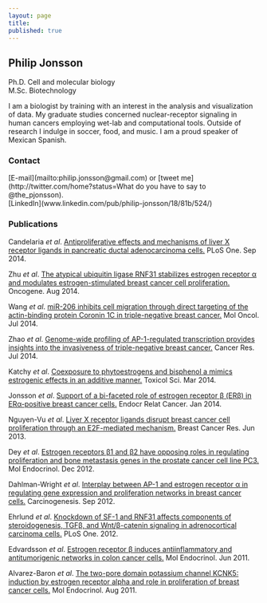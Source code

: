 ```yaml
---
layout: page
title: 
published: true
---
```


<h2>Philip Jonsson</h2>
Ph.D. Cell and molecular biology
<br>M.Sc. Biotechnology

I am a biologist by training with an interest in the analysis and visualization of data. My graduate studies concerned nuclear-receptor signaling in human cancers employing wet-lab and computational tools. Outside of research I indulge in soccer, food, and music. I am a proud speaker of Mexican Spanish.


<h3>Contact</h3>
[E-mail](mailto:philip.jonsson@gmail.com) or [tweet me](http://twitter.com/home?status=What do you have to say to @the_pjonsson).
<br>[LinkedIn](www.linkedin.com/pub/philip-jonsson/18/81b/524/)


<h3>Publications</h3>
<span itemprop="name">Candelaria <i>et al</i>. 
<a href="http://www.ncbi.nlm.nih.gov/pubmed/?term=25184494" itemprop="url" title="Antiproliferative effects and mechanisms of liver X receptor ligands in pancreatic ductal adenocarcinoma cells">Antiproliferative effects and mechanisms of liver X receptor ligands in pancreatic ductal adenocarcinoma cells.</a></span> PLoS One. <span itemprop="datePublished">Sep 2014.</span></p>

<span itemprop="name">Zhu <i>et al</i>.
<a href="http://www.ncbi.nlm.nih.gov/pubmed/?term=24441041" itemprop="url" title="The atypical ubiquitin ligase RNF31 stabilizes estrogen receptor α and modulates estrogen-stimulated breast cancer cell proliferation">The atypical ubiquitin ligase RNF31 stabilizes estrogen receptor α and modulates estrogen-stimulated breast cancer cell proliferation.</a></span> Oncogene. <span itemprop="datePublished">Aug 2014.</span></p>

<span itemprop="name">Wang <i>et al</i>.
<a href="http://www.ncbi.nlm.nih.gov/pubmed/25074552" itemprop="url" title="miR-206 inhibits cell migration through direct targeting of the actin-binding protein Coronin 1C in triple-negative breast cancer">miR-206 inhibits cell migration through direct targeting of the actin-binding protein Coronin 1C in triple-negative breast cancer.</a></span> Mol Oncol. <span itemprop="datePublished">Jul 2014.</span></p>

<span itemprop="name">Zhao <i>et al</i>.
<a href="http://www.ncbi.nlm.nih.gov/pubmed/?term=24830720" itemprop="url" title="Genome-wide profiling of AP-1-regulated transcription provides insights into the invasiveness of triple-negative breast cancer">Genome-wide profiling of AP-1-regulated transcription provides insights into the invasiveness of triple-negative breast cancer.</a></span> Cancer Res. <span itemprop="datePublished">Jul 2014.</span></p>

<span itemprop="name">Katchy <i>et al</i>.
<a href="http://www.ncbi.nlm.nih.gov/pubmed/?term=24284790" itemprop="url" title="Coexposure to phytoestrogens and bisphenol a mimics estrogenic effects in an additive manner">Coexposure to phytoestrogens and bisphenol a mimics estrogenic effects in an additive manner.</a></span> Toxicol Sci. <span itemprop="datePublished">Mar 2014.</span></p>

<span itemprop="name">Jonsson <i>et al</i>.
<a href="http://www.ncbi.nlm.nih.gov/pubmed/?term=24192230" itemprop="url" title="Support of a bi-faceted role of estrogen receptor β (ERβ) in ERα-positive breast cancer cells">Support of a bi-faceted role of estrogen receptor β (ERβ) in ERα-positive breast cancer cells.</a></span> Endocr Relat Cancer. <span itemprop="datePublished">Jan 2014.</span></p>

<span itemprop="name">Nguyen-Vu <i>et al</i>.
<a href="http://www.ncbi.nlm.nih.gov/pubmed/?term=23809258" itemprop="url" title="Liver × receptor ligands disrupt breast cancer cell proliferation through an E2F-mediated mechanism">Liver X receptor ligands disrupt breast cancer cell proliferation through an E2F-mediated mechanism.</a></span> Breast Cancer Res. <span itemprop="datePublished">Jun 2013.</span></p>

<span itemprop="name">Dey <i>et al</i>.
<a href="http://www.ncbi.nlm.nih.gov/pubmed/?term=23028063" itemprop="url" title="Estrogen receptors β1 and β2 have opposing roles in regulating proliferation and bone metastasis genes in the prostate cancer cell line PC3">Estrogen receptors β1 and β2 have opposing roles in regulating proliferation and bone metastasis genes in the prostate cancer cell line PC3.</a></span> Mol Endocrinol. <span itemprop="datePublished">Dec 2012.</span></p>

<span itemprop="name">Dahlman-Wright <i>et al</i>.
<a href="http://www.ncbi.nlm.nih.gov/pubmed/?term=22791811" itemprop="url" title="Interplay between AP-1 and estrogen receptor α in regulating gene expression and proliferation networks in breast cancer cells">Interplay between AP-1 and estrogen receptor α in regulating gene expression and proliferation networks in breast cancer cells.</a></span> Carcinogenesis. <span itemprop="datePublished">Sep 2012.</span></p>

<span itemprop="name">Ehrlund <i>et al</i>.
<a href="http://www.ncbi.nlm.nih.gov/pubmed/?term=22427816" itemprop="url" title="Knockdown of SF-1 and RNF31 affects components of steroidogenesis, TGFβ, and Wnt/β-catenin signaling in adrenocortical carcinoma cells">Knockdown of SF-1 and RNF31 affects components of steroidogenesis, TGFβ, and Wnt/β-catenin signaling in adrenocortical carcinoma cells.</a></span> PLoS One. <span itemprop="datePublished">2012.</span></p>

<span itemprop="name">Edvardsson <i>et al</i>.
<a href="http://www.ncbi.nlm.nih.gov/pubmed/?term=21493669" itemprop="url" title="Estrogen receptor β induces antiinflammatory and antitumorigenic networks in colon cancer cells">Estrogen receptor β induces antiinflammatory and antitumorigenic networks in colon cancer cells.</a></span> Mol Endocrinol. <span itemprop="datePublished">Jun 2011.</span></p>

<span itemprop="name">Alvarez-Baron <i>et al</i>.
<a href="http://www.ncbi.nlm.nih.gov/pubmed/?term=21680658" itemprop="url" title="The two-pore domain potassium channel KCNK5: induction by estrogen receptor alpha and role in proliferation of breast cancer cells">The two-pore domain potassium channel KCNK5: induction by estrogen receptor alpha and role in proliferation of breast cancer cells.</a></span> Mol Endocrinol. <span itemprop="datePublished">Aug 2011.</span></p></span>
